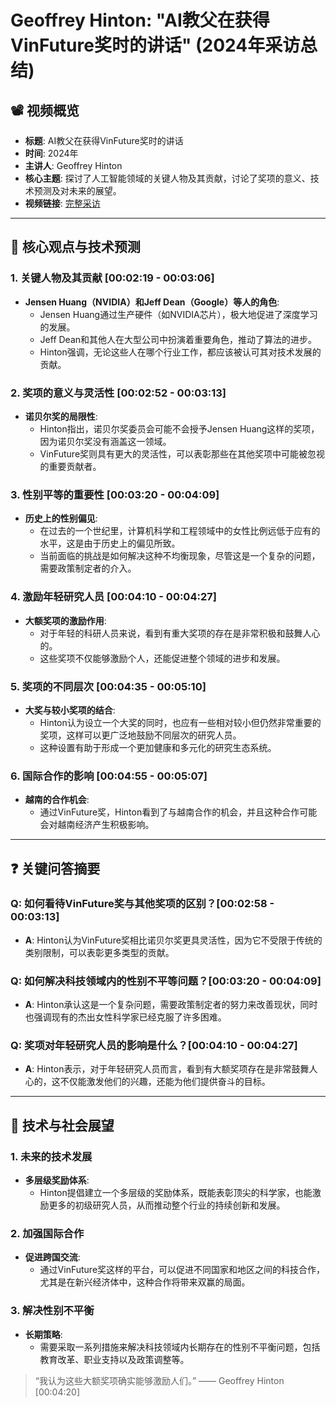 # Geoffrey Hinton: "AI教父在获得VinFuture奖时的讲话" (2024年采访总结)

## 📽️ 视频概览
- **标题**: AI教父在获得VinFuture奖时的讲话  
- **时间**: 2024年  
- **主讲人**: Geoffrey Hinton  
- **核心主题**: 探讨了人工智能领域的关键人物及其贡献，讨论了奖项的意义、技术预测及对未来的展望。  
- **视频链接**: [完整采访](https://example.com/hinton-vinfuture-interview-2024)  

---

## 🎯 核心观点与技术预测

### 1. **关键人物及其贡献** [00:02:19 - 00:03:06]
- **Jensen Huang（NVIDIA）和Jeff Dean（Google）等人的角色**:
  - Jensen Huang通过生产硬件（如NVIDIA芯片），极大地促进了深度学习的发展。
  - Jeff Dean和其他人在大型公司中扮演着重要角色，推动了算法的进步。
  - Hinton强调，无论这些人在哪个行业工作，都应该被认可其对技术发展的贡献。

### 2. **奖项的意义与灵活性** [00:02:52 - 00:03:13]
- **诺贝尔奖的局限性**:
  - Hinton指出，诺贝尔奖委员会可能不会授予Jensen Huang这样的奖项，因为诺贝尔奖没有涵盖这一领域。
  - VinFuture奖则具有更大的灵活性，可以表彰那些在其他奖项中可能被忽视的重要贡献者。

### 3. **性别平等的重要性** [00:03:20 - 00:04:09]
- **历史上的性别偏见**:
  - 在过去的一个世纪里，计算机科学和工程领域中的女性比例远低于应有的水平，这是由于历史上的偏见所致。
  - 当前面临的挑战是如何解决这种不均衡现象，尽管这是一个复杂的问题，需要政策制定者的介入。

### 4. **激励年轻研究人员** [00:04:10 - 00:04:27]
- **大额奖项的激励作用**:
  - 对于年轻的科研人员来说，看到有重大奖项的存在是非常积极和鼓舞人心的。
  - 这些奖项不仅能够激励个人，还能促进整个领域的进步和发展。

### 5. **奖项的不同层次** [00:04:35 - 00:05:10]
- **大奖与较小奖项的结合**:
  - Hinton认为设立一个大奖的同时，也应有一些相对较小但仍然非常重要的奖项，这样可以更广泛地鼓励不同层次的研究人员。
  - 这种设置有助于形成一个更加健康和多元化的研究生态系统。

### 6. **国际合作的影响** [00:04:55 - 00:05:07]
- **越南的合作机会**:
  - 通过VinFuture奖，Hinton看到了与越南合作的机会，并且这种合作可能会对越南经济产生积极影响。

---

## ❓ 关键问答摘要

### Q: 如何看待VinFuture奖与其他奖项的区别？[00:02:58 - 00:03:13]
- **A**: Hinton认为VinFuture奖相比诺贝尔奖更具灵活性，因为它不受限于传统的类别限制，可以表彰更多类型的贡献。

### Q: 如何解决科技领域内的性别不平等问题？[00:03:20 - 00:04:09]
- **A**: Hinton承认这是一个复杂问题，需要政策制定者的努力来改善现状，同时也强调现有的杰出女性科学家已经克服了许多困难。

### Q: 奖项对年轻研究人员的影响是什么？[00:04:10 - 00:04:27]
- **A**: Hinton表示，对于年轻研究人员而言，看到有大额奖项存在是非常鼓舞人心的，这不仅能激发他们的兴趣，还能为他们提供奋斗的目标。

---

## 🔮 技术与社会展望

### 1. **未来的技术发展**
- **多层级奖励体系**:
  - Hinton提倡建立一个多层级的奖励体系，既能表彰顶尖的科学家，也能激励更多的初级研究人员，从而推动整个行业的持续创新和发展。

### 2. **加强国际合作**
- **促进跨国交流**:
  - 通过VinFuture奖这样的平台，可以促进不同国家和地区之间的科技合作，尤其是在新兴经济体中，这种合作将带来双赢的局面。

### 3. **解决性别不平衡**
- **长期策略**:
  - 需要采取一系列措施来解决科技领域内长期存在的性别不平衡问题，包括教育改革、职业支持以及政策调整等。

> “我认为这些大额奖项确实能够激励人们。” —— Geoffrey Hinton [00:04:20]
